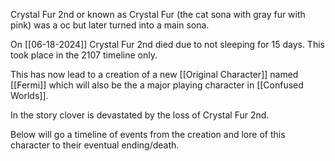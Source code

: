 Crystal Fur 2nd or known as Crystal Fur (the cat sona with gray fur with pink) was a oc but later turned into a main sona.

On [[06-18-2024]] Crystal Fur 2nd died due to not sleeping for 15 days. This took place in the 2107 timeline only.

This has now lead to a creation of a new [[Original Character]] named [[Fermi]] which will also be the a major playing character in [[Confused Worlds]].

In the story clover is devastated by the loss of Crystal Fur 2nd.

Below will go a timeline of events from the creation and lore of this character to their eventual ending/death.